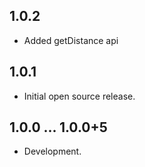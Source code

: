 ## 1.0.2

* Added getDistance api

## 1.0.1

* Initial open source release.

## 1.0.0 ... 1.0.0+5

* Development.
